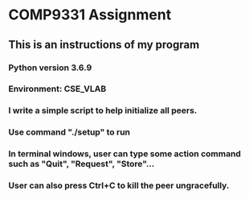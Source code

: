 # COMP9331 Assignment
## This is an instructions of my program
### Python version 3.6.9
### Environment: CSE_VLAB
### I write a simple script to help initialize all peers.
### Use command "./setup" to run 
### In terminal windows, user can type some action command such as "Quit", "Request", "Store"...
### User can also press Ctrl+C to kill the peer ungracefully.
